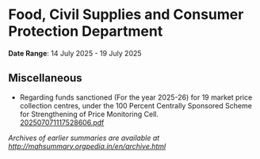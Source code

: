 # Food, Civil Supplies and Consumer Protection Department

**Date Range**: 14 July 2025 - 19 July 2025


## Miscellaneous
- Regarding funds sanctioned (For the year 2025-26) for 19 market price collection centres, under the 100 Percent Centrally Sponsored Scheme for Strengthening of Price Monitoring Cell.\
  [202507071117528606.pdf](https://gr.maharashtra.gov.in/Site/Upload/Government%20Resolutions/English/202507071117528606.pdf)


*Archives of earlier summaries are available at http://mahsummary.orgpedia.in/en/archive.html*